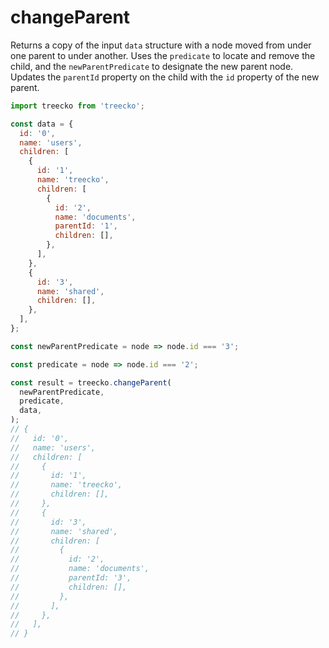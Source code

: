 # changeParent

Returns a copy of the input `data` structure with a node moved from under one parent to under another. Uses the `predicate` to locate and remove the child, and the `newParentPredicate` to designate the new parent node. Updates the `parentId` property on the child with the `id` property of the new parent.

```javascript
import treecko from 'treecko';

const data = {
  id: '0',
  name: 'users',
  children: [
    {
      id: '1',
      name: 'treecko',
      children: [
        {
          id: '2',
          name: 'documents',
          parentId: '1',
          children: [],
        },
      ],
    },
    {
      id: '3',
      name: 'shared',
      children: [],
    },
  ],
};

const newParentPredicate = node => node.id === '3';

const predicate = node => node.id === '2';

const result = treecko.changeParent(
  newParentPredicate,
  predicate,
  data,
);
// {
//   id: '0',
//   name: 'users',
//   children: [
//     {
//       id: '1',
//       name: 'treecko',
//       children: [],
//     },
//     {
//       id: '3',
//       name: 'shared',
//       children: [
//         {
//           id: '2',
//           name: 'documents',
//           parentId: '3',
//           children: [],
//         },
//       ],
//     },
//   ],
// }
```
